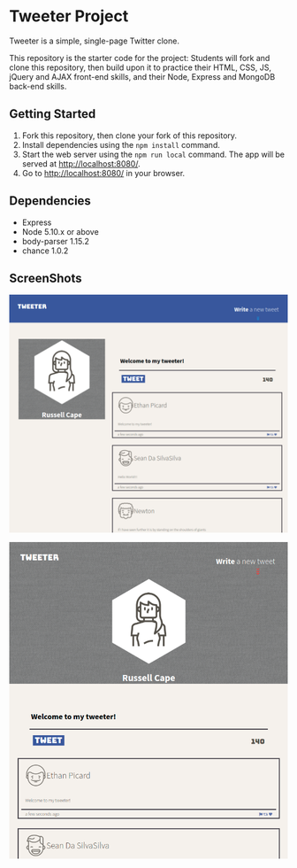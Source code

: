 # Tweeter Project

Tweeter is a simple, single-page Twitter clone.

This repository is the starter code for the project: Students will fork and clone this repository, then build upon it to practice their HTML, CSS, JS, jQuery and AJAX front-end skills, and their Node, Express and MongoDB back-end skills.

## Getting Started

1. Fork this repository, then clone your fork of this repository.
2. Install dependencies using the `npm install` command.
3. Start the web server using the `npm run local` command. The app will be served at <http://localhost:8080/>.
4. Go to <http://localhost:8080/> in your browser.

## Dependencies

- Express
- Node 5.10.x or above
- body-parser 1.15.2
- chance 1.0.2

## ScreenShots

!["Screenshot of tweeter page on a desktop"](https://github.com/russellcape/tweeter/blob/master/docs/tweet-page-large.png)

!["Screenshot of tweeter page for small devices"](https://github.com/russellcape/tweeter/blob/master/docs/tweet-page-small.png)